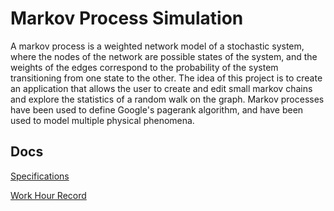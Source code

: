 # Markov Process Simulation

A markov process is a weighted network model of a stochastic system, where the nodes of the network are possible states of the system, and the weights of the edges correspond to the probability of the system transitioning from one state to the other. The idea of this project is to create an application that allows the user to create and edit small markov chains and explore the statistics of a random walk on the graph. Markov processes have been used to define Google's pagerank algorithm, and have been used to model multiple physical phenomena.

## Docs 

[Specifications](https://github.com/volatilequark/ot-harjoitustyo/blob/master/docs/vaatimusmaarittely.md)

[Work Hour Record](https://github.com/volatilequark/ot-harjoitustyo/blob/master/docs/workhours.md)

